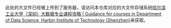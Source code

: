 此处的大文件已经被上传到了服务器，请访问本仓库对应的大文件存储系统[哈尔滨工业大学（深圳）大数据专业课程攻略 | Guidance for courses in Department of Data Science, Harbin Institute of Technology (Shenzhen)](http://82.156.141.61/大三上/统计计算/统计计算扫描版.pdf)来获取。